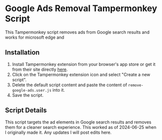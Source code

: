 # Google Ads Removal Tampermonkey Script

This Tampermonkey script removes ads from Google search results and works for microsoft edge and 

## Installation
1. Install Tampermonkey extension from your browser's app store or get it from their site directly [here](https://www.tampermonkey.net/).
2. Click on the Tampermonkey extension icon and select "Create a new script".
3. Delete the default script content and paste the content of `remove-google-ads.user.js` into it.
4. Save the script.

## Script Details

This script targets the ad elements in Google search results and removes them for a cleaner search experience. This worked as of 2024-06-25 when I originally made it.
Any updates I will post edits here.


